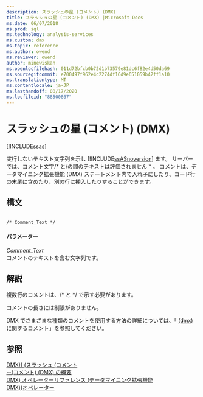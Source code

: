 ```yaml
---
description: スラッシュの星 (コメント) (DMX)
title: スラッシュの星 (コメント) (DMX) |Microsoft Docs
ms.date: 06/07/2018
ms.prod: sql
ms.technology: analysis-services
ms.custom: dmx
ms.topic: reference
ms.author: owend
ms.reviewer: owend
author: minewiskan
ms.openlocfilehash: 011d72bfcb0b72d1b73579e81dc6f82e4d50da69
ms.sourcegitcommit: e700497f962e4c2274df16d9e651059b42ff1a10
ms.translationtype: MT
ms.contentlocale: ja-JP
ms.lasthandoff: 08/17/2020
ms.locfileid: "88500867"
---
```

# <a name="slash-star-comment-dmx"></a>スラッシュの星 (コメント) (DMX)
[!INCLUDE[ssas](../includes/applies-to-version/ssas.md)]

  実行しないテキスト文字列を示し [!INCLUDE[ssASnoversion](../includes/ssasnoversion-md.md)] ます。 サーバーでは、コメント文字/* と/の間のテキストは評価されません \* 。 コメントは、データマイニング拡張機能 (DMX) ステートメント内で入れ子にしたり、コード行の末尾に含めたり、別の行に挿入したりすることができます。  
  
## <a name="syntax"></a>構文  
  
```  
  
/* Comment_Text */  
```  
  
#### <a name="parameters"></a>パラメーター  
 *Comment_Text*  
 コメントのテキストを含む文字列です。  
  
## <a name="remarks"></a>解説  
 複数行のコメントは、/* と \*/ で示す必要があります。  
  
 コメントの長さには制限がありません。  
  
 DMX でさまざまな種類のコメントを使用する方法の詳細については、「 [&#40;dmx&#41;](../dmx/comments-dmx.md)に関するコメント」を参照してください。  
  
## <a name="see-also"></a>参照  
 [DMX&#41;&#41; &#40;スラッシュ &#40;コメント ](../dmx/double-slash-comment-dmx.md)   
 [--&#40;コメント&#41; &#40;DMX&#41; の概要](../dmx/comment-dmx-summary.md)   
 [DMX&#41; オペレーターリファレンス &#40;データマイニング拡張機能](../dmx/data-mining-extensions-dmx-operator-reference.md)   
 [DMX&#41;&#40;オペレーター ](../dmx/operators-dmx.md)  
  
  
